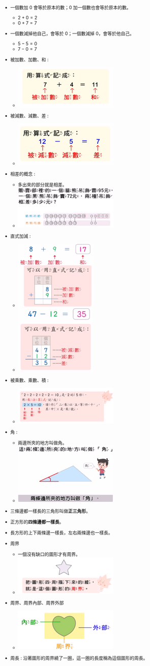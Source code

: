- 一個數加 0 會等於原本的數；0 加一個數也會等於原本的數。
  - $2 + 0 = 2$
  - $0 + 7 = 7$

- 一個數減掉他自己，會等於 0；一個數減掉 0，會等於他自己。
  - $5 - 5 = 0$
  - $7 - 0 = 7$

- 被加數、加數、和 :
  - <img src="https://github.com/aquariusCCA/mathematics/blob/main/%E5%89%8D%E7%BD%AE%E7%9F%A5%E8%AD%98/images/%E8%A2%AB%E5%8A%A0%E6%95%B8%E3%80%81%E5%8A%A0%E6%95%B8%E3%80%81%E5%92%8C.png?raw=true" style="max-width: 300px; max-height: 200px">

- 被減數、減數、差 :
  - <img src="https://github.com/aquariusCCA/mathematics/blob/main/%E5%89%8D%E7%BD%AE%E7%9F%A5%E8%AD%98/images/%E8%A2%AB%E6%B8%9B%E6%95%B8%E3%80%81%E6%B8%9B%E6%95%B8%E3%80%81%E5%B7%AE.png?raw=true" style="max-width: 300px; max-height: 200px">

- 相差的概念 :
  - 多出來的部分就是相差。
  - <img src="https://github.com/aquariusCCA/mathematics/blob/main/%E5%89%8D%E7%BD%AE%E7%9F%A5%E8%AD%98/images/%E7%9B%B8%E5%B7%AE.png?raw=true" style="max-width: 300px; max-height: 200px">

- 直式加減 :
  - <img src="https://github.com/aquariusCCA/mathematics/blob/main/%E5%89%8D%E7%BD%AE%E7%9F%A5%E8%AD%98/images/%E7%9B%B4%E5%BC%8F%E5%8A%A0%E6%B3%95.png?raw=true" style="max-width: 300px; max-height: 200px">
  - <img src="https://github.com/aquariusCCA/mathematics/blob/main/%E5%89%8D%E7%BD%AE%E7%9F%A5%E8%AD%98/images/%E7%9B%B4%E5%BC%8F%E6%B8%9B%E6%B3%95.png?raw=true" style="max-width: 300px; max-height: 200px">

- 被乘數、乘數、積 :
  - <img src="https://github.com/aquariusCCA/mathematics/blob/main/%E5%89%8D%E7%BD%AE%E7%9F%A5%E8%AD%98/images/%E8%A2%AB%E4%B9%98%E6%95%B8%E3%80%81%E4%B9%98%E6%95%B8%E3%80%81%E7%A9%8D.png?raw=true" style="max-width: 300px; max-height: 200px">

- 角 :
  - 兩邊所夾的地方叫做角。
  - <img src="https://github.com/aquariusCCA/mathematics/blob/main/%E5%89%8D%E7%BD%AE%E7%9F%A5%E8%AD%98/images/%E8%A7%92.png?raw=true" style="max-width: 300px; max-height: 200px">

- 三條邊都一樣長的三角形叫做**正三角形**。

- 正方形的**四條邊都一樣長**。

- 長方形的上下兩條邊一樣長，左右兩條邊也一樣長。

- 周界
  - 一個沒有缺口的圖形才有周界。
  - <img src="https://github.com/aquariusCCA/mathematics/blob/main/%E5%89%8D%E7%BD%AE%E7%9F%A5%E8%AD%98/images/%E5%91%A8%E7%95%8C.png?raw=true" style="max-width: 300px; max-height: 200px">

- 周界、周界內部、周界外部
  - <img src="https://github.com/aquariusCCA/mathematics/blob/main/%E5%89%8D%E7%BD%AE%E7%9F%A5%E8%AD%98/images/%E5%91%A8%E7%95%8C%E3%80%81%E5%91%A8%E7%95%8C%E5%85%A7%E9%83%A8%E3%80%81%E5%91%A8%E7%95%8C%E5%A4%96%E9%83%A8.png?raw=true" style="max-width: 300px; max-height: 200px">

- 周長 : 沿著圖形的周界繞了一圈，這一圈的長度稱為這個圖形的周長。